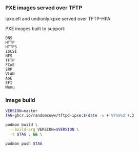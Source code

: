 ### PXE images served over TFTP

ipxe.efi and undionly.kpxe served over TFTP-HPA

PXE images built to support:

```
DNS
HTTP
HTTPS
iSCSI
NFS
TFTP
FCoE
SRP
VLAN
AoE
EFI
Menu
```

### Image build

```bash
VERSION=master
TAG=ghcr.io/randomcoww/tftpd-ipxe:$(date -u +'%Y%m%d').3

podman build \
  --build-arg VERSION=$VERSION \
  -t $TAG . && \

podman push $TAG
```